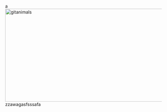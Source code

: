 a<a href="https://www.gitanimals.org/">
      <img
        src="https://render.gitanimals.org/guilds/752008818159630124/draw"
        width="1500"
        height="300"
        alt="gitanimals"
      />
    </a>
zzawagasfsssafa